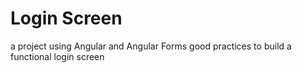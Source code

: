 # Login Screen 

a project using Angular and Angular Forms good practices to build a functional login screen
